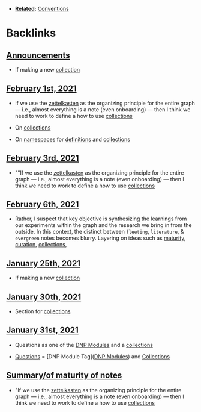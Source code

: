 - **[Related](<Related.md>):** [Conventions](<Conventions.md>)

# Backlinks
## [Announcements](<Announcements.md>)
- If making a new [collection]([collections](<collections.md>))

## [February 1st, 2021](<February 1st, 2021.md>)
- If we use the [zettelkasten](<zettelkasten.md>) as the organizing principle for the entire graph — i.e., almost everything is a note (even onboarding) — then I think we need to work to define a how to use [collections](<collections.md>)

- On [collections](<collections.md>)

- On [namespaces](<namespaces.md>) for [definitions](<definitions.md>) and [collections](<collections.md>)

## [February 3rd, 2021](<February 3rd, 2021.md>)
- ""If we use the [zettelkasten](<zettelkasten.md>) as the organizing principle for the entire graph — i.e., almost everything is a note (even onboarding) — then I think we need to work to define a how to use [collections](<collections.md>)

## [February 6th, 2021](<February 6th, 2021.md>)
- Rather, I suspect that key objective is synthesizing the learnings from our experiments within the graph and the research we bring in from the outside. In this context, the distinct between `fleeting`, `literature`, & `evergreen` notes becomes blurry. Layering on ideas such as [maturity](<maturity.md>), [curation](<curation.md>), [collections](<collections.md>),

## [January 25th, 2021](<January 25th, 2021.md>)
- If making a new [collection]([collections](<collections.md>))

## [January 30th, 2021](<January 30th, 2021.md>)
- Section for [collections](<collections.md>)

## [January 31st, 2021](<January 31st, 2021.md>)
- Questions as one of the [DNP Modules](<DNP Modules.md>) and a [collections](<collections.md>)

- [Questions](<Questions.md>) = [DNP Module Tag]([DNP Modules](<DNP Modules.md>)) and [Collections]([collections](<collections.md>))

## [Summary/of maturity of notes](<Summary/of maturity of notes.md>)
- "If we use the [zettelkasten](<zettelkasten.md>) as the organizing principle for the entire graph — i.e., almost everything is a note (even onboarding) — then I think we need to work to define a how to use [collections](<collections.md>)

